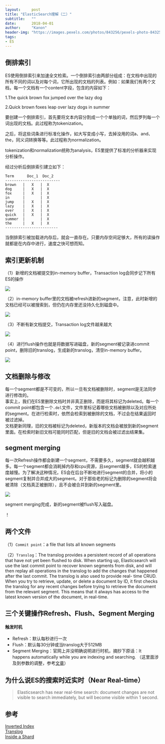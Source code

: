 ```yaml
---
layout:     post
title: "ElasticSearch理解（二）"
subtitle:   ""
date:       2018-04-01
author:     "Kanon"
header-img: "https://images.pexels.com/photos/843256/pexels-photo-843256.jpeg?auto=compress&cs=tinysrgb&dpr=2&h=650&w=940"
tags:
- ES
---
```

## 倒排索引
ES使用倒排索引来加速全文检索。一个倒排索引由两部分组成：在文档中出现的所有不同的词以及对每个词，它所出现的文档的列表。例如：如果我们有两个文档，每一个文档有一个content字段，包含的内容如下：

1.The quick brown fox jumped over the lazy dog

2.Quick brown foxes leap over lazy dogs in summer

要创建一个倒排索引，首先要将文本内容分割成一个个单独的词，然后罗列每一个词出现的文档。此过程称为tokenization。

之后，将这些词条进行标准化操作，如大写变成小写，去掉没用的词a、and、the，同义词转换等等。此过程称为normalization。

tokenization和normalization统称为analysis，ES里提供了标准的分析器来实现分析操作。

经过分析后倒排索引建立如下：
```
Term      Doc_1  Doc_2
-------------------------
brown   |   X   |  X
dog     |   X   |  X
fox     |   X   |  X
in      |       |  X
jump    |   X   |  X
lazy    |   X   |  X
over    |   X   |  X
quick   |   X   |  X
summer  |       |  X
the     |   X   |  X
------------------------
```

当倒排索引被加载进内存后，就会一直存在。只要内存空间足够大，所有的读操作就都是在内存中进行，速度之快可想而知。

## 索引更新机制
（1）新增的文档被提交到in-memory buffer，Transaction log会同步记下所有ES的操作

![](https://www.elastic.co/guide/en/elasticsearch/guide/current/images/elas_1106.png)

（2）in-memory buffer里的文档被refresh进新的segment，注意，此时新增的文档已经可以被搜索到，但仍在内存里还没持久化到磁盘中。

![](https://www.elastic.co/guide/en/elasticsearch/guide/current/images/elas_1107.png)

（3）不断有新文档提交，Transaction log文件越来越大

![](https://www.elastic.co/guide/en/elasticsearch/guide/current/images/elas_1108.png)

（4）进行flush操作也就是将数据写进磁盘，新的segment被记录进commit point，删除旧的translog，生成新的translog，清空in-memory buffer。

![](https://www.elastic.co/guide/en/elasticsearch/guide/current/images/elas_1109.png)

## 文档删除与修改
每一个segment都是不可变的，所以一旦有文档被删除时，segment是无法同步进行修改的。  
事实上，我们在ES里删除文档时并非真正删除，而是将其标记为deleted。每一个commit point都包含一个`.del`文件，文件里标记着哪些文档被删除以及对应所处的segment。在进行检索时，依然会检索到被删除的文档，不过会在结果返回时被过滤掉。  
文档更新同理，旧的文档被标记为deleted，新版本的文档会被放到新的segment里面。在检索时新旧文档可能同时匹配，但是旧的文档会被过滤出结果集。

## segment merging
每一次Refresh操作都会新建一个segment，不需要多久，segment就会越积越多。每一个segment都会消耗掉内存和cpu资源，且segment越多，ES的检索速度越慢。为了解决这种情况，ES会在后台不断地进行segment的合并，将小的segment复制并合并成大的segment。对于那些老的标记为删除的segment将会被清除（文档真正被删除），且不会被合并到新的segment里。

![](https://www.elastic.co/guide/en/elasticsearch/guide/current/images/elas_1110.png)

segment merging完成，新的segment被flush写入磁盘。

！[](https://www.elastic.co/guide/en/elasticsearch/guide/current/images/elas_1111.png)

## 两个文件
（1）`Commit point`：a file that lists all known segments

（2）`Translog`：The translog provides a persistent record of all operations that have not yet been flushed to disk. When 
starting up, Elasticsearch will use the last commit point to recover known segments from disk, and will then replay all 
operations in the translog to add the changes that happened after the last commit.  The translog is also used to provide real-
time CRUD. When you try to retrieve, update, or delete a document by ID, it first checks the translog for any recent changes 
before trying to retrieve the document from the relevant segment. This means that it always has access to the latest known 
version of the document, in real-time.

## 三个关键操作Refresh、Flush、Segment Merging
#### 触发时机
- Refresh：默认每秒进行一次
- Flush：默认每30分钟或当translog大于512MB
- Segment Merging：官网上并没明确说明进行时机，摘抄下原话：It happens automatically while you are indexing and searching. （这里面涉及到参数的调整，参考[文章](https://www.jianshu.com/p/9b872a41d5bb)）

## 为什么说ES的搜索时近实时（Near Real-time）
> Elasticsearch has near real-time search: document changes are not visible to search immediately, but will become visible within 1 second.

## 参考
[Inverted Index](https://www.elastic.co/guide/en/elasticsearch/guide/current/inverted-index.html)  
[Translog](https://www.elastic.co/guide/en/elasticsearch/reference/current/index-modules-translog.html)  
[Inside a Shard](https://www.elastic.co/guide/en/elasticsearch/guide/current/inside-a-shard.html)

<br><br><br><br>
